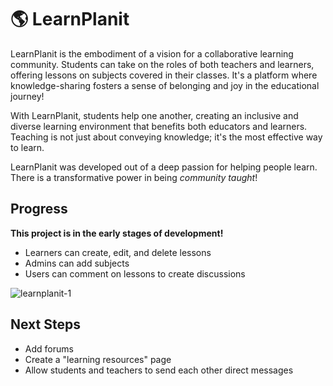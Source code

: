 # 🌎 LearnPlanit
LearnPlanit is the embodiment of a vision for a collaborative learning community. Students can take on the roles of both teachers and learners, offering lessons on subjects covered in their classes. It's a platform where knowledge-sharing fosters a sense of belonging and joy in the educational journey!

With LearnPlanit, students help one another, creating an inclusive and diverse learning environment that benefits both educators and learners. Teaching is not just about conveying knowledge; it's the most effective way to learn.

LearnPlanit was developed out of a deep passion for helping people learn. There is a transformative power in being *community taught*!

## Progress
**This project is in the early stages of development!**
- Learners can create, edit, and delete lessons
- Admins can add subjects
- Users can comment on lessons to create discussions

![learnplanit-1](https://github.com/devlarabar/learnplanit/assets/122644200/d923d64c-b8f2-4360-8c58-6ebc9f138cd5)

## Next Steps
- Add forums
- Create a "learning resources" page
- Allow students and teachers to send each other direct messages
